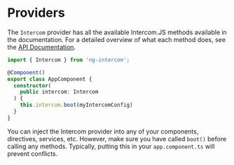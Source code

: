 # Providers

The `Intercom` provider has all the available Intercom.JS methods available in the documentation. For a detailed overview of what each method does, see the [API Documentation](4-API.md).

```ts
import { Intercom } from 'ng-intercom';

@Component()
export class AppComponent {
  constructor(
    public intercom: Intercom
  ) {
    this.intercom.boot(myIntercomConfig)
  }
}
```

You can inject the Intercom provider into any of your components, directives, services, etc. However, make sure you have called `boot()` before calling any methods. Typically, putting this in your `app.component.ts` will prevent conflicts.
